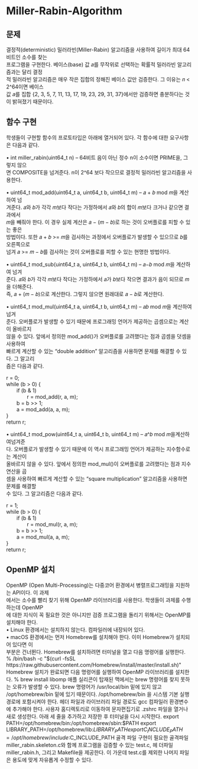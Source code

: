 # Miller-Rabin-Algorithm
## 문제
결정적(deterministic) 밀러라빈(Miller-Rabin) 알고리즘을 사용하여 길이가 최대 64 비트인 소수를 찾는  
프로그램을 구현한다. 베이스(base) 값 𝑎를 무작위로 선택하는 확률적 밀러라빈 알고리즘과는 달리 결정  
적 밀러라빈 알고리즘은 매우 작은 집합의 정해진 베이스 값만 검증한다. 그 이유는 𝑛 < 2^64이면 베이스  
값 𝑎를 집합 {2, 3, 5, 7, 11, 13, 17, 19, 23, 29, 31, 37}에서만 검증하면 충분하다는 것이 밝혀졌기 때문이다.  
## 함수 구현
학생들이 구현할 함수의 프로토타입은 아래에 열거되어 있다. 각 함수에 대한 요구사항은 다음과 같다.  

• int miller_rabin(uint64_t n) – 64비트 음이 아닌 정수 n이 소수이면 PRIME을, 그렇지 않으  
면 COMPOSITE을 넘겨준다. n이 2^64 보다 작으므로 결정적 밀러라빈 알고리즘을 사용한다.  

• uint64_t mod_add(uint64_t a, uint64_t b, uint64_t m) – 𝑎 + 𝑏 mod 𝑚을 계산하여 넘  
겨준다. 𝑎와 𝑏가 각각 𝑚보다 작다는 가정하에서 𝑎와 𝑏의 합이 𝑚보다 크거나 같으면 결과에서  
𝑚을 빼줘야 한다. 이 경우 실제 계산은 𝑎 − (𝑚 − 𝑏)로 하는 것이 오버플로를 피할 수 있는 좋은  
방법이다. 또한 𝑎 + 𝑏 >= 𝑚을 검사하는 과정에서 오버플로가 발생할 수 있으므로 𝑏를 오른쪽으로  
넘겨 𝑎 >= 𝑚 − 𝑏를 검사하는 것이 오버플로를 피할 수 있는 현명한 방법이다.  

• uint64_t mod_sub(uint64_t a, uint64_t b, uint64_t m) – 𝑎−𝑏 mod 𝑚을 계산하여 넘겨  
준다. 𝑎와 𝑏가 각각 𝑚보다 작다는 가정하에서 𝑎가 𝑏보다 작으면 결과가 음이 되므로 𝑚을 더해준다.  
즉, 𝑎 + (𝑚 − 𝑏)으로 계산한다. 그렇지 않으면 원래대로 𝑎 − 𝑏로 계산한다.  

• uint64_t mod_mul(uint64_t a, uint64_t b, uint64_t m) – 𝑎𝑏 mod 𝑚을 계산하여 넘겨  
준다. 오버플로가 발생할 수 있기 때문에 프로그래밍 언어가 제공하는 곱셈으로는 계산이 올바르지  
않을 수 있다. 앞에서 정의한 mod_add()가 오버플로를 고려했다는 점과 곱셈을 덧셈을 사용하여  
빠르게 계산할 수 있는 “double addition” 알고리즘을 사용하면 문제를 해결할 수 있다. 그 알고리  
즘은 다음과 같다.  

r = 0;  
while (b > 0) {  
  if (b & 1)  
    r = mod_add(r, a, m);  
  b = b >> 1;  
  a = mod_add(a, a, m);  
}  
return r;  

• uint64_t mod_pow(uint64_t a, uint64_t b, uint64_t m) – 𝑎^𝑏 mod 𝑚을계산하여넘겨준  
다. 오버플로가 발생할 수 있기 때문에 이 역시 프로그래밍 언어가 제공하는 지수함수로는 계산이  
올바르지 않을 수 있다. 앞에서 정의한 mod_mul()이 오버플로를 고려했다는 점과 지수연산을 곱  
셈을 사용하여 빠르게 계산할 수 있는 “square multiplication” 알고리즘을 사용하면 문제를 해결할  
수 있다. 그 알고리즘은 다음과 같다.  

r = 1;  
while (b > 0) {  
  if (b & 1)  
    r = mod_mul(r, a, m);  
  b = b >> 1;  
  a = mod_mul(a, a, m);  
}  
return r;  
## OpenMP 설치
OpenMP (Open Multi-Processing)는 다중코어 환경에서 병렬프로그래밍을 지원하는 API이다. 이 과제  
에서는 소수를 빨리 찾기 위해 OpenMP 라이브러리를 사용한다. 학생들이 과제를 수행하는데 OpenMP  
에 대한 지식이 꼭 필요한 것은 아니지만 검증 프로그램을 돌리기 위해서는 OpenMP를 설치해야 한다.  
• Linux 환경에서는 설치하지 않는다. 컴파일러에 내장되어 있다.  
• macOS 환경에서는 먼저 Homebrew를 설치해야 한다. 이미 Homebrew가 설치되어 있다면 이  
부분은 건너뛴다. Homebrew를 설치하려면 터미널을 열고 다음 명령어를 실행한다.  
% /bin/bash -c "$(curl -fsSL https://raw.githubusercontent.com/Homebrew/install/master/install.sh)"  
Homebrew 설치가 완료되면 다음 명령어를 실행하여 OpenMP 라이브러리를 설치한다.  
% brew install libomp  
애플 실리콘이 탑재된 맥에서는 brew 명령어를 찾지 못하는 오류가 발생할 수 있다. brew 명령어가  
/usr/local/bin 밑에 있지 않고 /opt/homebrew/bin 밑에 있기 때문이다. /opt/homebrew/bin  
을 시스템 기본 실행 경로에 포함시켜야 한다. 헤더 파일과 라이브러리 파일 경로도 gcc 컴파일러  
환경변수에 추가해야 한다. 사용자 홈디렉토리로 이동하여 문자편집기로 .zshrc 파일을 열거나  
새로 생성한다. 아래 세 줄을 추가하고 저장한 후 터미널을 다시 시작한다.
export PATH=/opt/homebrew/bin:/opt/homebrew/sbin:$PATH
export LIBRARY_PATH=/opt/homebrew/lib:$LIBRARY_PATH
export C_INCLUDE_PATH=/opt/homebrew/include:$C_INCLUDE_PATH
골격 파일
구현이 필요한 골격파일 miller_rabin.skeleton.c와 함께 프로그램을 검증할 수 있는 test.c, 헤
더파일 miller_rabin.h, 그리고 Makefile을 제공한다. 이 가운데 test.c를 제외한 나머지 파일은
용도에 맞게 자유롭게 수정할 수 있다.
